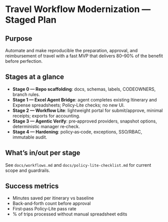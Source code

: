 # Travel Workflow Modernization — Staged Plan

## Purpose
Automate and make reproducible the preparation, approval, and reimbursement of travel with a fast MVP that delivers 80–90% of the benefit before perfection.

## Stages at a glance
- **Stage 0 — Repo scaffolding**: docs, schemas, labels, CODEOWNERS, branch rules.
- **Stage 1 — Excel Agent Bridge**: agent completes existing Itinerary and Expense spreadsheets; Policy‑Lite checks; no new UI.
- **Stage 2 — Workflow Lite**: lightweight portal for submit/approve, minimal receipts; exports for accounting.
- **Stage 3 — Agentic Verify**: pre‑approved providers, snapshot options, deterministic manager re‑check.
- **Stage 4 — Hardening**: policy‑as‑code, exceptions, SSO/RBAC, immutable audit.

## What’s in/out per stage
See `docs/workflows.md` and `docs/policy-lite-checklist.md` for current scope and guardrails.

## Success metrics
- Minutes saved per itinerary vs baseline
- Back‑and‑forth count before approval
- First‑pass Policy‑Lite pass rate
- % of trips processed without manual spreadsheet edits


